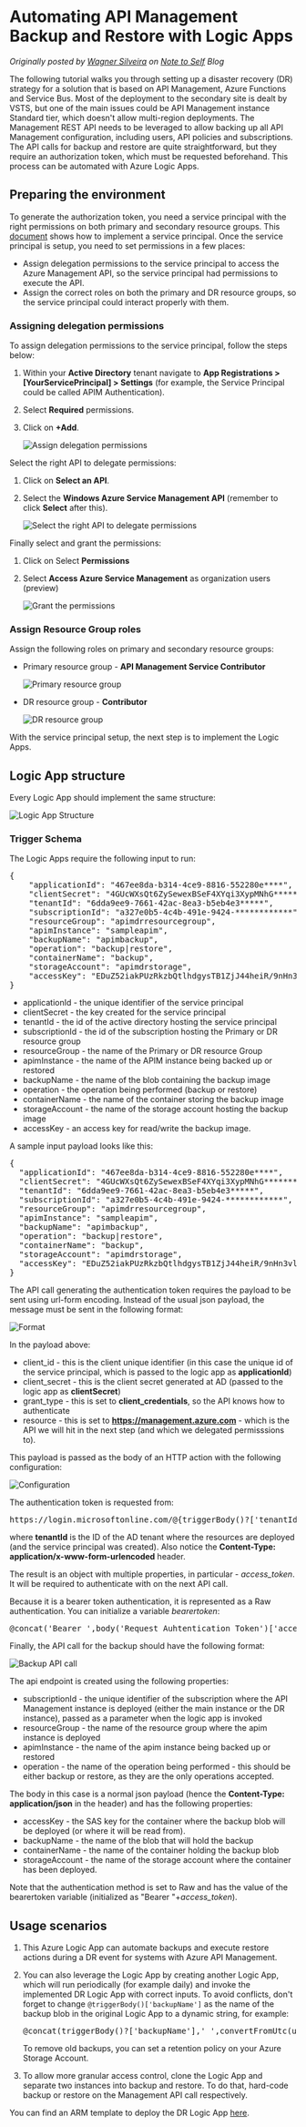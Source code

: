 # Automating API Management Backup and Restore with Logic Apps

*Originally posted by [Wagner Silveira](https://twitter.com/wsilveiranz) on [Note to Self](https://notetoself.tech/2018/06/25/automating-api-management-backup-and-restore-with-logic-apps/) Blog*

The following tutorial walks you through setting up a disaster recovery (DR) strategy for a solution that is based on API Management, Azure Functions and Service Bus. Most of the deployment to the secondary site is dealt by VSTS, but one of the main issues could be API Management instance Standard tier, which doesn't allow multi-region deployments. The Management REST API needs to be leveraged to allow backing up all API Management configuration, including users, API policies and subscriptions. The API calls for backup and restore are quite straightforward, but they require an authorization token, which must be requested beforehand. This process can be automated with Azure Logic Apps.

## Preparing the environment

To generate the authorization token, you need a service principal with the right permissions on both primary and secondary resource groups. This [document](https://docs.microsoft.com/en-us/azure/azure-resource-manager/resource-group-create-service-principal-portal) shows how to implement a service principal. Once the service principal is setup, you need to set permissions in a few places:

* Assign delegation permissions to the service principal to access the Azure Management API, so the service principal had permissions to execute the API.
* Assign the correct roles on both the primary and DR resource groups, so the service principal could interact properly with them.

### Assigning delegation permissions

To assign delegation permissions to the service principal, follow the steps below:

1. Within your **Active Directory** tenant navigate to **App Registrations > [YourServicePrincipal] > Settings** (for example, the Service Principal could be called APIM Authentication).
2. Select **Required** permissions.
3. Click on **+Add**.

    ![Assign delegation permissions](media/apim_permissions_1-1024x361.png) 

Select the right API to delegate permissions:

1. Click on **Select an API**.
2. Select the **Windows Azure Service Management API** (remember to click **Select** after this).

    ![Select the right API to delegate permissions](media/apim_permissions_2-1024x234.png)

Finally select and grant the permissions:

1. Click on Select **Permissions**
2. Select **Access Azure Service Management** as organization users (preview)

    ![Grant the permissions](media/apim_permissions_3-1024x266.png)

### Assign Resource Group roles

Assign the following roles on primary and secondary resource groups:

* Primary resource group - **API Management Service Contributor**

    ![Primary resource group](media/primary-site-1024x256.png)

* DR resource group - **Contributor**

    ![DR resource group](media/dr-site-permission-1024x251.png)

With the service principal setup, the next step is to implement the Logic Apps.

## Logic App structure

Every Logic App should implement the same structure:

![Logic App Structure](media/DR-logic-app-pattern.png)

### Trigger Schema

The Logic Apps require the following input to run:

<pre class="lang:default decode:true">{
	"applicationId": "467ee8da-b314-4ce9-8816-552280e****",
	"clientSecret": "4GUcWXsQt6ZySewexBSeF4XYqi3XypMNhG**********",
	"tenantId": "6dda9ee9-7661-42ac-8ea3-b5eb4e3*****",
	"subscriptionId": "a327e0b5-4c4b-491e-9424-************",
	"resourceGroup": "apimdrresourcegroup",
	"apimInstance": "sampleapim",
	"backupName": "apimbackup",
	"operation": "backup|restore", 
	"containerName": "backup", 
	"storageAccount": "apimdrstorage", 
	"accessKey": "EDuZ52iakPUzRkzbQtlhdgysTB1ZjJ44heiR/9nHn3vlA/NCLJxAASn2N6ief2ExK/GouRdsD0GwvT**********" 
}</pre>

* applicationId - the unique identifier of the service principal
* clientSecret - the key created for the service principal
* tenantId - the id of the active directory hosting the service principal
* subscriptionId - the id of the subscription hosting the Primary or DR resource group
* resourceGroup - the name of the Primary or DR resource Group
* apimInstance - the name of the APIM instance being backed up or restored
* backupName - the name of the blob containing the backup image
* operation - the operation being performed (backup or restore)
* containerName - the name of the container storing the backup image
* storageAccount - the name of the storage account hosting the backup image
* accessKey - an access key for read/write the backup image.

A sample input payload looks like this:

<pre class="lang:default decode:true">{
  "applicationId": "467ee8da-b314-4ce9-8816-552280e****",
  "clientSecret": "4GUcWXsQt6ZySewexBSeF4XYqi3XypMNhG**********",
  "tenantId": "6dda9ee9-7661-42ac-8ea3-b5eb4e3*****",
  "subscriptionId": "a327e0b5-4c4b-491e-9424-************",
  "resourceGroup": "apimdrresourcegroup",
  "apimInstance": "sampleapim",
  "backupName": "apimbackup",
  "operation": "backup|restore",
  "containerName": "backup",
  "storageAccount": "apimdrstorage",
  "accessKey": "EDuZ52iakPUzRkzbQtlhdgysTB1ZjJ44heiR/9nHn3vlA/NCLJxAASn2N6ief2ExK/GouRdsD0GwvT**********"
}</pre>

The API call generating the authentication token requires the payload to be sent using url-form encoding. Instead of the usual json payload, the message must be sent in the following format:

![Format](media/apim_autentication_create_autentication_body-1024x243.png)

In the payload above:

* client_id - this is the client unique identifier (in this case the unique id of the service principal, which is passed to the logic app as **applicationId**)
* client_secret - this is the client secret generated at AD (passed to the logic app as **clientSecret**)
* grant_type - this is set to **client_credentials**, so the API knows how to authenticate
* resource - this is set to **https://management.azure.com** - which is the API we will hit in the next step (and which we delegated permisssions to).

This payload is passed as the body of an HTTP action with the following configuration:

![Configuration](media/apim_autentication_token_request-1024x470.png)

The authentication token is requested from:

<pre class="lang:default decode:true ">https://login.microsoftonline.com/@{triggerBody()?['tenantId']}/oauth2/token</pre>

where **tenantId** is the ID of the AD tenant where the resources are deployed (and the service principal was created). Also notice the **Content-Type: application/x-www-form-urlencoded** header.

The result is an object with multiple properties, in particular - *access_token*. It will be required to authenticate with on the next API call.

Because it is a bearer token authentication, it is represented as a Raw authentication. You can initialize a variable *bearertoken*:

<pre class="lang:default decode:true ">@concat('Bearer ',body('Request_Auhtentication_Token')['access_token'])</pre>

Finally, the API call for the backup should have the following format:

![Backup API call](media/apim_autentication_create_invoke_management_api-1024x929.png)

The api endpoint is created using the following properties:

* subscriptionId - the unique identifier of the subscription where the API Management instance is deployed (either the main instance or the DR instance), passed as a parameter when the logic app is invoked
* resourceGroup - the name of the resource group where the apim instance is deployed
* apimInstance - the name of the apim instance being backed up or restored
* operation - the name of the operation being performed - this should be either backup or restore, as they are the only operations accepted.

The body in this case is a normal json payload (hence the **Content-Type: application/json** in the header) and has the following properties:

* accessKey - the SAS key for the container where the backup blob will be deployed (or where it will be read from).
* backupName - the name of the blob that will hold the backup
* containerName - the name of the container holding the backup blob
* storageAccount - the name of the storage account where the container has been deployed.

Note that the authentication method is set to Raw and has the value of the bearertoken variable (initialized as "Bearer "+*access_token*).

## Usage scenarios

1. This Azure Logic App can automate backups and execute restore actions during a DR event for systems with Azure API Management.

2. You can also leverage the Logic App by creating another Logic App, which will run periodically (for example daily) and invoke the implemented DR Logic App with correct inputs. To avoid conflicts, don't forget to change `@triggerBody()['backupName']` as the name of the backup blob in the original Logic App to a dynamic string, for example:

    <pre class="lang:default decode:true ">@concat(triggerBody()?['backupName'],'_',convertFromUtc(utcNow(),'New Zealand Standard Time','yyyyMMdd'))</pre>

    To remove old backups, you can set a retention policy on your Azure Storage Account.

3. To allow more granular access control, clone the Logic App and separate two instances into backup and restore. To do that, hard-code backup or restore on the Management API call respectively.

You can find an ARM template to deploy the DR Logic App [here](./logicappstemplate/).

